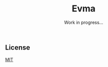 <h1 align="center">
   <b>
        Evma
    </b>
</h1>

<p align="center">Work in progress...</p>
<br />


## License
[MIT](LICENSE)